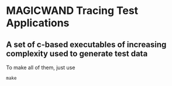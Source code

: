 MAGICWAND Tracing Test Applications
=======

## A set of c-based executables of increasing complexity used to generate test data

To make all of them, just use 
```
make
```
